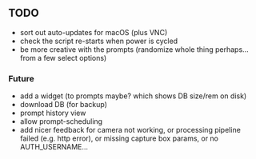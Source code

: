 ## TODO

- sort out auto-updates for macOS (plus VNC)
- check the script re-starts when power is cycled
- be more creative with the prompts (randomize whole thing perhaps... from a few
  select options)

### Future

- add a widget (to prompts maybe? which shows DB size/rem on disk)
- download DB (for backup)
- prompt history view
- allow prompt-scheduling
- add nicer feedback for camera not working, or processing pipeline failed (e.g.
  http error), or missing capture box params, or no AUTH_USERNAME...

